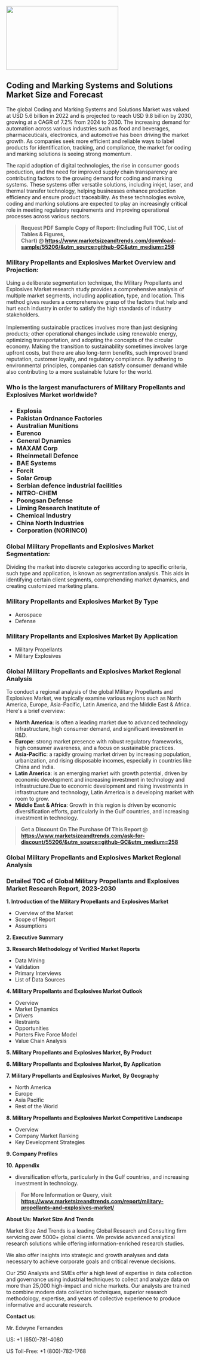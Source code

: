 <p><img class="alignnone size-medium wp-image-20088" src="https://ffe5etoiles.com/wp-content/uploads/2024/12/MST1-300x171.png" alt="" width="300" height="171" /></p><h2>Coding and Marking Systems and Solutions Market Size and Forecast</h2><p>The global Coding and Marking Systems and Solutions Market was valued at USD 5.6 billion in 2022 and is projected to reach USD 9.8 billion by 2030, growing at a CAGR of 7.2% from 2024 to 2030. The increasing demand for automation across various industries such as food and beverages, pharmaceuticals, electronics, and automotive has been driving the market growth. As companies seek more efficient and reliable ways to label products for identification, tracking, and compliance, the market for coding and marking solutions is seeing strong momentum.</p><p>The rapid adoption of digital technologies, the rise in consumer goods production, and the need for improved supply chain transparency are contributing factors to the growing demand for coding and marking systems. These systems offer versatile solutions, including inkjet, laser, and thermal transfer technology, helping businesses enhance production efficiency and ensure product traceability. As these technologies evolve, coding and marking solutions are expected to play an increasingly critical role in meeting regulatory requirements and improving operational processes across various sectors.</p></p><blockquote id="" class=""><strong>Request PDF Sample Copy of Report: (Including Full TOC, List of Tables &amp; Figures, Chart)&nbsp;@&nbsp;<strong><a href="https://www.marketsizeandtrends.com/download-sample/55206/&utm_source=github-GC&utm_medium=258" target="_blank">https://www.marketsizeandtrends.com/download-sample/55206/&utm_source=github-GC&utm_medium=258</a></strong></strong></blockquote><h3 id="" class="">Military Propellants and Explosives Market&nbsp;Overview and Projection:</h3><p id="" class="">Using a deliberate segmentation technique, the Military Propellants and Explosives Market research study provides a comprehensive analysis of multiple market segments, including application, type, and location. This method gives readers a comprehensive grasp of the factors that help and hurt each industry in order to satisfy the high standards of industry stakeholders. <br /> <br />Implementing sustainable practices involves more than just designing products; other operational changes include using renewable energy, optimizing transportation, and adopting the concepts of the circular economy. Making the transition to sustainability sometimes involves large upfront costs, but there are also long-term benefits, such improved brand reputation, customer loyalty, and regulatory compliance. By adhering to environmental principles, companies can satisfy consumer demand while also contributing to a more sustainable future for the world.</p><h3 id="" class="">Who is the largest manufacturers of&nbsp;Military Propellants and Explosives Market worldwide?</h3><h3 class=""><p><ul><li>Explosia </li><li> Pakistan Ordnance Factories </li><li> Australian Munitions </li><li> Eurenco </li><li> General Dynamics </li><li> MAXAM Corp </li><li> Rheinmetall Defence </li><li> BAE Systems </li><li> Forcit </li><li> Solar Group </li><li> Serbian defence industrial facilities </li><li> NITRO-CHEM </li><li> Poongsan Defense </li><li> Liming Research Institute of </li><li> Chemical Industry </li><li> China North Industries </li><li> Corporation (NORINCO)</li></ul></p></h3><h3 id="" class="">Global&nbsp;Military Propellants and Explosives Market Segmentation:</h3><p id="" class="">Dividing the market into discrete categories according to specific criteria, such type and application, is known as segmentation analysis. This aids in identifying certain client segments, comprehending market dynamics, and creating customized marketing plans.</p><h3 id="" class="">Military Propellants and Explosives Market&nbsp;By Type</h3><p><p><ul><li>Aerospace </li><li> Defense</p></li></ul></p></p><h3 id="" class="">Military Propellants and Explosives Market&nbsp;By Application</h3><p class=""><p><ul><li>Military Propellants </li><li> Military Explosives</li></ul></p></p><h3 id="" class="">Global Military Propellants and Explosives Market Regional Analysis</h3><p id="" class="">To conduct a regional analysis of the global Military Propellants and Explosives Market, we typically examine various regions such as North America, Europe, Asia-Pacific, Latin America, and the Middle East &amp; Africa. Here's a brief overview:</p><ul><li><strong>North America</strong>: is often a leading market due to advanced technology infrastructure, high consumer demand, and significant investment in R&amp;D.</li><li><strong>Europe</strong>: strong market presence with robust regulatory frameworks, high consumer awareness, and a focus on sustainable practices.</li><li><strong>Asia-Pacific</strong>: a rapidly growing market driven by increasing population, urbanization, and rising disposable incomes, especially in countries like China and India.</li><li><strong>Latin America</strong>: is an emerging market with growth potential, driven by economic development and increasing investment in technology and infrastructure.Due to economic development and rising investments in infrastructure and technology, Latin America is a developing market with room to grow.</li><li><strong>Middle East &amp; Africa</strong>: Growth in this region is driven by economic diversification efforts, particularly in the Gulf countries, and increasing investment in technology.</li></ul><blockquote id="" class=""><strong>Get a Discount On The Purchase Of This Report @ <strong><a href="https://www.marketsizeandtrends.com/ask-for-discount/55206/&utm_source=github-GC&utm_medium=258" target="_blank">https://www.marketsizeandtrends.com/ask-for-discount/55206/&utm_source=github-GC&utm_medium=258</a></strong></strong></blockquote><h3 id="" class="">Global Military Propellants and Explosives Market Regional Analysis</h3><h3 id="" class="">Detailed TOC of Global Military Propellants and Explosives Market Research Report, 2023-2030</h3><p id="" class=""><strong>1. Introduction of the Military Propellants and Explosives Market</strong></p><ul><li>Overview of the Market</li><li>Scope of Report</li><li>Assumptions</li></ul><p id="" class=""><strong>2. Executive Summary</strong></p><p id="" class=""><strong>3. Research Methodology of Verified Market Reports</strong></p><ul><li>Data Mining</li><li>Validation</li><li>Primary Interviews</li><li>List of Data Sources</li></ul><p id="" class=""><strong>4. Military Propellants and Explosives Market Outlook</strong></p><ul><li>Overview</li><li>Market Dynamics</li><li>Drivers</li><li>Restraints</li><li>Opportunities</li><li>Porters Five Force Model</li><li>Value Chain Analysis</li></ul><p id="" class=""><strong>5. Military Propellants and Explosives Market, By Product</strong></p><p id="" class=""><strong>6. Military Propellants and Explosives Market, By Application</strong></p><p id="" class=""><strong>7. Military Propellants and Explosives Market, By Geography</strong></p><ul><li>North America</li><li>Europe</li><li>Asia Pacific</li><li>Rest of the World</li></ul><p id="" class=""><strong>8. Military Propellants and Explosives Market Competitive Landscape</strong></p><ul><li>Overview</li><li>Company Market Ranking</li><li>Key Development Strategies</li></ul><p id="" class=""><strong>9. Company Profiles</strong></p><p id="" class=""><strong>10. Appendix</strong></p><ul><li>diversification efforts, particularly in the Gulf countries, and increasing investment in technology.</li></ul><blockquote id="" class=""><strong>For More Information or Query, visit <strong><strong><a href="https://www.marketsizeandtrends.com/report/military-propellants-and-explosives-market/" target="_blank">https://www.marketsizeandtrends.com/report/military-propellants-and-explosives-market/</a></strong></strong></strong></blockquote><p id="" class=""><strong>About Us: Market Size And Trends</strong></p><p id="" class="">Market Size And Trends is a leading Global Research and Consulting firm servicing over 5000+ global clients. We provide advanced analytical research solutions while offering information-enriched research studies.</p><p id="" class="">We also offer insights into strategic and growth analyses and data necessary to achieve corporate goals and critical revenue decisions.</p><p id="" class="">Our 250 Analysts and SMEs offer a high level of expertise in data collection and governance using industrial techniques to collect and analyze data on more than 25,000 high-impact and niche markets. Our analysts are trained to combine modern data collection techniques, superior research methodology, expertise, and years of collective experience to produce informative and accurate research.</p><p id="" class=""><strong>Contact us:</strong></p><p id="" class="">Mr. Edwyne Fernandes</p><p id="" class="">US: +1 (650)-781-4080</p><p id="" class="">US Toll-Free: +1 (800)-782-1768</p>
